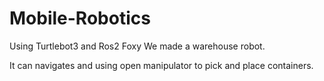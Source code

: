 # Mobile-Robotics
Using Turtlebot3 and Ros2 Foxy We made a warehouse robot.

It can navigates and using open manipulator to pick and place containers.
